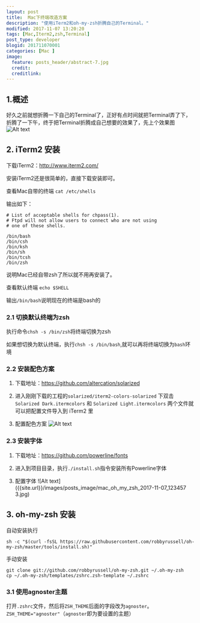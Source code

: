 ```yaml
---
layout: post
title:  Mac下终端改造方案
description: "使用iTerm2和oh-my-zsh折腾自己的Terminal。"
modified: 2017-11-07 13:20:20
tags: [Mac,Iterm2,zsh,Terminal]
post_type: developer
blogid: 201711070001
categories: [Mac ]
image:
  feature: posts_header/abstract-7.jpg
  credit:
  creditlink:
---
```


## 1.概述

好久之前就想折腾一下自己的Terminal了，正好有点时间就把Terminal弄了下，折腾了一下午，终于把Terminal折腾成自己想要的效果了，先上个效果图
![Alt text]({{site.url}}/images/posts_image/mac_oh_my_zsh_2017-11-07_123456.jpg)


## 2. iTerm2 安装

下载iTerm2：http://www.iterm2.com/

安装iTerm2还是很简单的，直接下载安装即可。

查看Mac自带的终端 `cat /etc/shells`

输出如下：

```
# List of acceptable shells for chpass(1).
# Ftpd will not allow users to connect who are not using
# one of these shells.

/bin/bash
/bin/csh
/bin/ksh
/bin/sh
/bin/tcsh
/bin/zsh
```

说明Mac已经自带zsh了所以就不用再安装了。

查看默认终端 `echo $SHELL`

输出`/bin/bash`说明现在的终端是bash的

### 2.1 切换默认终端为zsh

执行命令`chsh -s /bin/zsh`将终端切换为zsh

如果想切换为默认终端，执行`chsh -s /bin/bash`,就可以再将终端切换为`bash`环境


### 2.2 安装配色方案

1. 下载地址：https://github.com/altercation/solarized

2. 进入刚刚下载的工程的`solarized/iterm2-colors-solarized` 下双击 `Solarized Dark.itermcolors` 和 `Solarized Light.itermcolors` 两个文件就可以把配置文件导入到 iTerm2 里

3. 配置配色方案
![Alt text]({{site.url}}/images/posts_image/mac_oh_my_zsh_2017-11-07_123457.jpg)


### 2.3 安装字体


1. 下载地址：https://github.com/powerline/fonts

2. 进入到项目目录，执行`./install.sh`指令安装所有Powerline字体

3. 配置字体
![Alt text]({{site.url}}/images/posts_image/mac_oh_my_zsh_2017-11-07_123457 3.jpg)

## 3. oh-my-zsh 安装

自动安装执行

```shell
sh -c "$(curl -fsSL https://raw.githubusercontent.com/robbyrussell/oh-my-zsh/master/tools/install.sh)"
```

手动安装

```shell
git clone git://github.com/robbyrussell/oh-my-zsh.git ~/.oh-my-zsh
cp ~/.oh-my-zsh/templates/zshrc.zsh-template ~/.zshrc
```

### 3.1 使用agnoster主题

打开`.zshrc`文件，然后将`ZSH_THEME`后面的字段改为`agnoster`。`ZSH_THEME="agnoster"`（`agnoster`即为要设置的主题）
